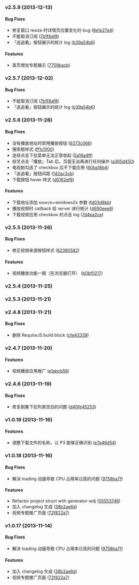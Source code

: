 <a name="v2.5.9"></a>
### v2.5.9 (2013-12-13)


#### Bug Fixes

* 修复窗口 resize 时详情页位置变化的 bug ([8e1e27a4](https://github.com/wandoulabs/Oscar/commit/8e1e27a4f92ba6dcb4b764d98f25271eabe04ca0))
* 不能取消订阅 ([7b1f8af8](https://github.com/wandoulabs/Oscar/commit/7b1f8af8f51c12d29c428eba585b538b1853b1bc))
* 「追追看」按钮展示的统计 log ([b39a54b6](https://github.com/wandoulabs/Oscar/commit/b39a54b6b172af97bbb825b2f4e3f92f8c52739b))


#### Features

* 首页增加专题展示 ([7759bacb](https://github.com/wandoulabs/Oscar/commit/7759bacb3945661d2fb6885bb3320bf0055492bc))

<a name="v2.5.7"></a>
### v2.5.7 (2013-12-02)


#### Bug Fixes

* 不能取消订阅 ([7b1f8af8](https://github.com/wandoulabs/Oscar/commit/7b1f8af8f51c12d29c428eba585b538b1853b1bc))
* 「追追看」按钮展示的统计 log ([b39a54b6](https://github.com/wandoulabs/Oscar/commit/b39a54b6b172af97bbb825b2f4e3f92f8c52739b))

<a name="v2.5.6"></a>
### v2.5.6 (2013-11-28)


#### Bug Fixes

* 没有播放地址时禁用播放按钮 ([6373c066](https://github.com/wandoulabs/Oscar/commit/6373c0661247c5dfa0067c829d5519ffbfd41f1e))
* 搜索框样式 ([ff1c5f00](https://github.com/wandoulabs/Oscar/commit/ff1c5f002438ed140008afb96dd3f3ceb03c1409))
* 连续点击下拉菜单无法正常收起 ([5a18a4ff](https://github.com/wandoulabs/Oscar/commit/5a18a4fffc1b78ea660faa52055f647cb7698ee9))
* 综艺点击「播放」Tab 后，页面无法再进行任何操作 ([a365d450](https://github.com/wandoulabs/Oscar/commit/a365d45039e2d3b319024c75df1809c5693bae35))
* 电视剧勾选了 checkbox 后不下载应用 ([60ba18b4](https://github.com/wandoulabs/Oscar/commit/60ba18b431ad3d49e37e7262f225946eb47eb5d3))
* 「追追看」按钮间距 ([142ac3cb](https://github.com/wandoulabs/Oscar/commit/142ac3cb24f0bc79eb184803beead1c43442e638))
* 下载按钮 hover 样式 ([d5162ef9](https://github.com/wandoulabs/Oscar/commit/d5162ef9ad80580ce915c5445aa72ef03f88597f))


#### Features

* 下载地址添加 source=windows2x 参数 ([fd03d8bb](https://github.com/wandoulabs/Oscar/commit/fd03d8bbbf702e4b6b00cc5f76dfaadbba3f2a21))
* 播放视频时 callback 给 server 进行统计 ([4690eee8](https://github.com/wandoulabs/Oscar/commit/4690eee820fe2ba2c48e4384047ca9f2b5740bd6))
* 下载视频应用 checkbox 的点击 log ([7d4ea2ce](https://github.com/wandoulabs/Oscar/commit/7d4ea2ce57d4cda0dee579c66e52c79539825dd1))

<a name="v2.5.5"></a>
### v2.5.5 (2013-11-26)


#### Bug Fixes

* 修正视频来源按钮样式 ([82380582](https://github.com/wandoulabs/Oscar/commit/82380582db739fa46e742588dd0dfd63a59ea0d2))


#### Features

* 视频播放功能一期（在浏览器打开） ([b0bf0217](https://github.com/wandoulabs/Oscar/commit/b0bf0217f25ff985711fc070450430015bdde624))

<a name="v2.5.4"></a>
### v2.5.4 (2013-11-25)

<a name="v2.5.3"></a>
### v2.5.3 (2013-11-21)

<a name="v2.4.8"></a>
### v2.4.8 (2013-11-21)


#### Bug Fixes

* 删除 RequireJS build block ([cfe43339](https://github.com/wandoulabs/Oscar/commit/cfe43339ac2abf04bb353d4fe8809866f35a54f5))

<a name="v2.4.7"></a>
### v2.4.7 (2013-11-20)


#### Features

* 视频播放应用推广 ([e1abcb56](https://github.com/wandoulabs/Oscar/commit/e1abcb56cfb02dc68822bbb2e752ae4cf68ae0bf))

<a name="v2.4.6"></a>
### v2.4.6 (2013-11-19)


#### Bug Fixes

* 修复剧集下拉列表空白的问题 ([d40fe45253](https://github.com/wandoulabs/Oscar/commit/d40fe45253ab56ec08986110ae53801334a9f829))

<a name="v1.0.19"></a>
### v1.0.19 (2013-11-16)


#### Features

* 调整下载文件的名称，让 P3 能够正确识别 ([e7e46d54](https://github.com/wandoulabs/Oscar/commit/e7e46d5415ac3f966c93e3377b2463a15fdcac4f))

<a name="v1.0.18"></a>
### v1.0.18 (2013-11-16)


#### Bug Fixes

* 解决 loading 动画导致 CPU 占用率过高的问题 ([9758ba7f](https://github.com/wandoulabs/Oscar/commit/9758ba7ffe5126aaddfcf778b3f314f06332d13e))


#### Features

* Refactor project struct with generator-wdj ([05553746](https://github.com/wandoulabs/Oscar/commit/05553746b869730593cc64856cd5616c8991ed23))
* 加入 changelog 生成 ([38b2ae6d](https://github.com/wandoulabs/Oscar/commit/38b2ae6de3568b958e9c65601bd5a724858192d7))
* 视频专题推广页面 ([72f822a7](https://github.com/wandoulabs/Oscar/commit/72f822a7805e7840f772bec8a1b629a333e0b691))

<a name="v1.0.17"></a>
### v1.0.17 (2013-11-14)


#### Bug Fixes

* 解决 loading 动画导致 CPU 占用率过高的问题 ([9758ba7f](https://github.com/wandoulabs/Oscar/commit/9758ba7ffe5126aaddfcf778b3f314f06332d13e))


#### Features

* 加入 changelog 生成 ([38b2ae6d](https://github.com/wandoulabs/Oscar/commit/38b2ae6de3568b958e9c65601bd5a724858192d7))
* 视频专题推广页面 ([72f822a7](https://github.com/wandoulabs/Oscar/commit/72f822a7805e7840f772bec8a1b629a333e0b691))

